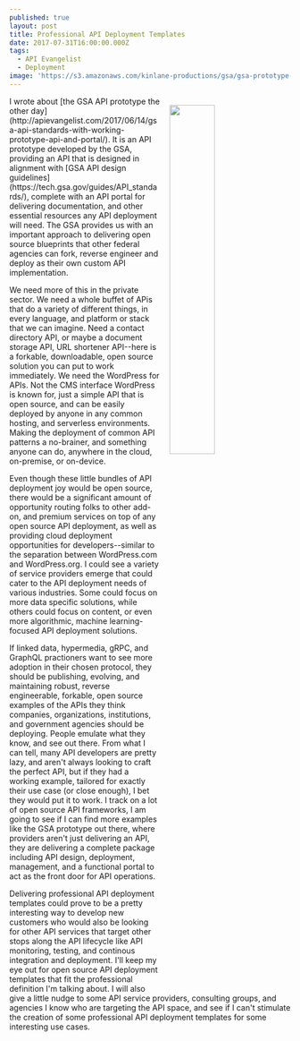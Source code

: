 ```yaml
---
published: true
layout: post
title: Professional API Deployment Templates
date: 2017-07-31T16:00:00.000Z
tags:
  - API Evangelist
  - Deployment
image: 'https://s3.amazonaws.com/kinlane-productions/gsa/gsa-prototype-api-portal.png'
---
```

<p><a href="http://apievangelist.com/2017/06/14/gsa-api-standards-with-working-prototype-api-and-portal/"><img src="https://s3.amazonaws.com/kinlane-productions/gsa/gsa-prototype-api-portal.png" align="right" width="40%" style="padding: 15px;" /></a></p>I wrote about [the GSA API prototype the other day](http://apievangelist.com/2017/06/14/gsa-api-standards-with-working-prototype-api-and-portal/). It is an API prototype developed by the GSA, providing an API that is designed in alignment with [GSA API design guidelines](https://tech.gsa.gov/guides/API_standards/), complete with an API portal for delivering documentation, and other essential resources any API deployment will need. The GSA provides us with an important approach to delivering open source blueprints that other federal agencies can fork, reverse engineer and deploy as their own custom API implementation.

We need more of this in the private sector. We need a whole buffet of APis that do a variety of different things, in every language, and platform or stack that we can imagine. Need a contact directory API, or maybe a document storage API, URL shortener API--here is a forkable, downloadable, open source solution you can put to work immediately. We need the WordPress for APIs. Not the CMS interface WordPress is known for, just a simple API that is open source, and can be easily deployed by anyone in any common hosting, and serverless environments. Making the deployment of common API patterns a no-brainer, and something anyone can do, anywhere in the cloud, on-premise, or on-device.

Even though these little bundles of API deployment joy would be open source, there would be a significant amount of opportunity routing folks to other add-on, and premium services on top of any open source API deployment, as well as providing cloud deployment opportunities for developers--similar to the separation between WordPress.com and WordPress.org. I could see a variety of service providers emerge that could cater to the API deployment needs of various industries. Some could focus on more data specific solutions, while others could focus on content, or even more algorithmic, machine learning-focused API deployment solutions.

If linked data, hypermedia, gRPC, and GraphQL practioners want to see more adoption in their chosen protocol, they should be publishing, evolving, and maintaining robust, reverse engineerable, forkable, open source examples of the APIs they think companies, organizations, institutions, and government agencies should be deploying. People emulate what they know, and see out there. From what I can tell, many API developers are pretty lazy, and aren't always looking to craft the perfect API, but if they had a working example, tailored for exactly their use case (or close enough), I bet they would put it to work. I track on a lot of open source API frameworks, I am going to see if I can find more examples like the GSA prototype out there, where providers aren't just delivering an API, they are delivering a complete package including API design, deployment, management, and a functional portal to act as the front door for API operations.

Delivering professional API deployment templates could prove to be a pretty interesting way to develop new customers who would also be looking for other API services that target other stops along the API lifecycle like API monitoring, testing, and continous integration and deployment. I'll keep my eye out for open source API deployment templates that fit the professional definition I'm talking about. I will also give a little nudge to some API service providers, consulting groups, and agencies I know who are targeting the API space, and see if I can't stimulate the creation of some professional API deployment templates for some interesting use cases.
